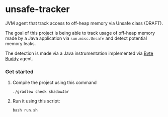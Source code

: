 # unsafe-tracker

JVM agent that track access to off-heap memory via Unsafe class (DRAFT).

The goal of this project is being able to track usage of off-heap memory made by a Java application
via `sun.misc.Unsafe` and detect potential memory leaks.

The detection is made via a Java instrumentation implemented via [Byte Buddy](https://bytebuddy.net/) agent.


### Get started 

1. Compile the project using this command 

    ```
    ./gradlew check shadowJar
    ```

2. Run it using this script: 

    ```
    bash run.sh
    ```
